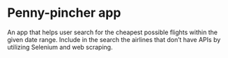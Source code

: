 # Penny-pincher app

An app that helps user search for the cheapest possible flights within the given date range. Include in the search the airlines that don’t have APIs by utilizing Selenium and web scraping.
